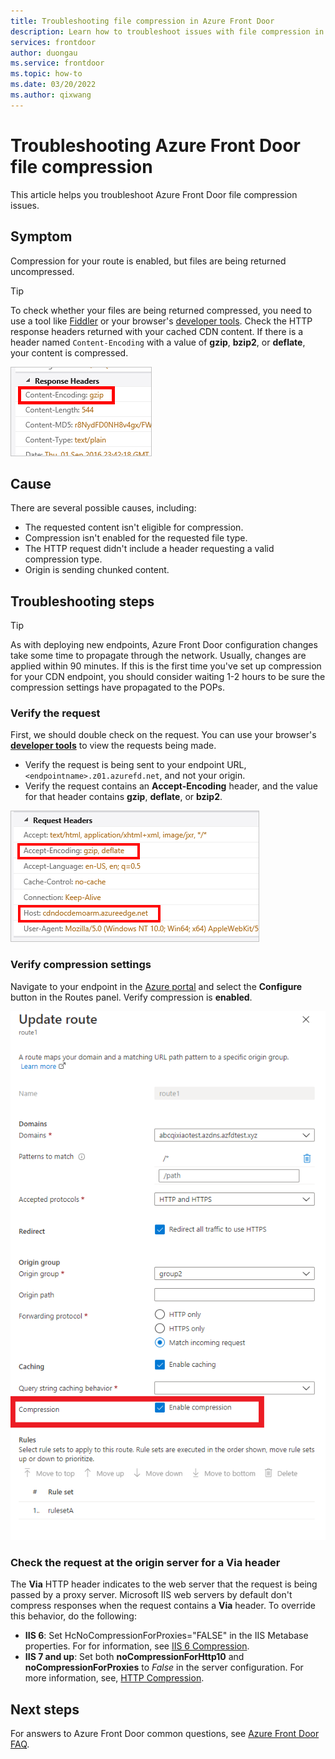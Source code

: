 ```yaml
---
title: Troubleshooting file compression in Azure Front Door
description: Learn how to troubleshoot issues with file compression in Azure Front Door. This article covers several possible causes.
services: frontdoor
author: duongau
ms.service: frontdoor
ms.topic: how-to
ms.date: 03/20/2022
ms.author: qixwang
---
```


# Troubleshooting Azure Front Door file compression

This article helps you troubleshoot Azure Front Door file compression issues.

## Symptom

Compression for your route is enabled, but files are being returned uncompressed.

> [!TIP]
> To check whether your files are being returned compressed, you need to use a tool like [Fiddler](https://www.telerik.com/fiddler) or your browser's [developer tools](https://developer.microsoft.com/microsoft-edge/platform/documentation/f12-devtools-guide/).  Check the HTTP response headers returned with your cached CDN content.  If there is a header named `Content-Encoding` with a value of **gzip**, **bzip2**, or **deflate**, your content is compressed.
> 
> ![Content-Encoding header](../media/troubleshoot-compression/content-header.png)
> 

## Cause

There are several possible causes, including:

* The requested content isn't eligible for compression.
* Compression isn't enabled for the requested file type.
* The HTTP request didn't include a header requesting a valid compression type.
* Origin is sending chunked content.

## Troubleshooting steps

> [!TIP]
> As with deploying new endpoints, Azure Front Door configuration changes take some time to propagate through the network. Usually, changes are applied within 90 minutes.  If this is the first time you've set up compression for your CDN endpoint, you should consider waiting 1-2 hours to be sure the compression settings have propagated to the POPs. 
> 

### Verify the request

First, we should double check on the request. You can use your browser's **[developer tools](https://developer.microsoft.com/microsoft-edge/platform/documentation/f12-devtools-guide/)** to view the requests being made.

* Verify the request is being sent to your endpoint URL,`<endpointname>.z01.azurefd.net`, and not your origin.
* Verify the request contains an **Accept-Encoding** header, and the value for that header contains **gzip**, **deflate**, or **bzip2**.

![CDN request headers](../media/troubleshoot-compression/request-headers.png)

### Verify compression settings

Navigate to your endpoint in the [Azure portal](https://portal.azure.com) and select the **Configure** button in the Routes panel. Verify compression is **enabled**.

![CDN compression settings](../media/troubleshoot-compression/compression-settings.png)

### Check the request at the origin server for a **Via** header

The **Via** HTTP header indicates to the web server that the request is being passed by a proxy server.  Microsoft IIS web servers by default don't compress responses when the request contains a **Via** header.  To override this behavior, do the following:

* **IIS 6**: Set HcNoCompressionForProxies="FALSE" in the IIS Metabase properties. For for information, see [IIS 6 Compression](/previous-versions/iis/6.0-sdk/ms525390(v=vs.90)).
* **IIS 7 and up**: Set both **noCompressionForHttp10** and **noCompressionForProxies** to *False* in the server configuration. For more information, see, [HTTP Compression](https://www.iis.net/configreference/system.webserver/httpcompression).

## Next steps

For answers to Azure Front Door common questions, see [Azure Front Door FAQ](../front-door-faq.yml).
